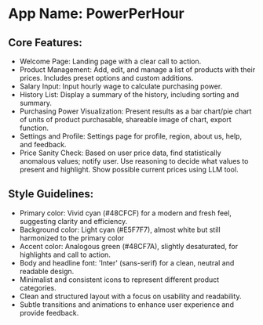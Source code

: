 # **App Name**: PowerPerHour

## Core Features:

- Welcome Page: Landing page with a clear call to action.
- Product Management: Add, edit, and manage a list of products with their prices. Includes preset options and custom additions.
- Salary Input: Input hourly wage to calculate purchasing power.
- History List: Display a summary of the history, including sorting and summary.
- Purchasing Power Visualization: Present results as a bar chart/pie chart of units of product purchasable, shareable image of chart, export function.
- Settings and Profile: Settings page for profile, region, about us, help, and feedback.
- Price Sanity Check: Based on user price data, find statistically anomalous values; notify user. Use reasoning to decide what values to present and highlight. Show possible current prices using LLM tool. 

## Style Guidelines:

- Primary color: Vivid cyan (#48CFCF) for a modern and fresh feel, suggesting clarity and efficiency.
- Background color: Light cyan (#E5F7F7), almost white but still harmonized to the primary color
- Accent color: Analogous green (#48CF7A), slightly desaturated, for highlights and call to action.
- Body and headline font: 'Inter' (sans-serif) for a clean, neutral and readable design.
- Minimalist and consistent icons to represent different product categories.
- Clean and structured layout with a focus on usability and readability.
- Subtle transitions and animations to enhance user experience and provide feedback.